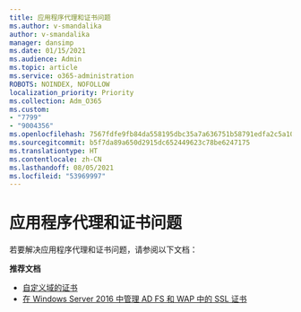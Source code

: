 ```yaml
---
title: 应用程序代理和证书问题
ms.author: v-smandalika
author: v-smandalika
manager: dansimp
ms.date: 01/15/2021
ms.audience: Admin
ms.topic: article
ms.service: o365-administration
ROBOTS: NOINDEX, NOFOLLOW
localization_priority: Priority
ms.collection: Adm_O365
ms.custom:
- "7799"
- "9004356"
ms.openlocfilehash: 7567fdfe9fb84da558195dbc35a7a636751b58791edfa2c5a10b07215c58bf5c
ms.sourcegitcommit: b5f7da89a650d2915dc652449623c78be6247175
ms.translationtype: HT
ms.contentlocale: zh-CN
ms.lasthandoff: 08/05/2021
ms.locfileid: "53969997"
---
```

# <a name="application-proxy-and-certificate-issues"></a>应用程序代理和证书问题

若要解决应用程序代理和证书问题，请参阅以下文档：

**推荐文档**

- [自定义域的证书](https://docs.microsoft.com/azure/active-directory/manage-apps/application-proxy-configure-custom-domain#certificates-for-custom-domains)
- [在 Windows Server 2016 中管理 AD FS 和 WAP 中的 SSL 证书](https://docs.microsoft.com/windows-server/identity/ad-fs/operations/manage-ssl-certificates-ad-fs-wap)


